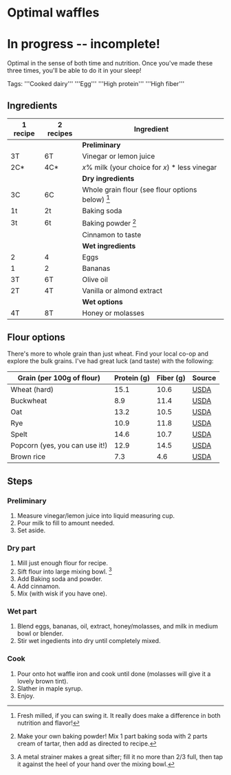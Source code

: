 # Optimal waffles
# In progress -- incomplete!

Optimal in the sense of both time and nutrition. Once you've made these three times, you'll be able to do it in your sleep!

Tags: '''Cooked dairy''' '''Egg''' '''High protein''' '''High fiber'''

## Ingredients
| 1 recipe | 2 recipes | Ingredient |
|--|--|--|
|    |    | **Preliminary** |
| 3T | 6T | Vinegar or lemon juice|
| 2C* | 4C* | _x_% milk (your choice for _x_) * less vinegar |
|    |    | **Dry ingredients** |
| 3C | 6C | Whole grain flour (see flour options below) [^1] |
| 1t | 2t | Baking soda |
| 3t | 6t | Baking powder [^2] |
|    |    | Cinnamon to taste |
|    |    | **Wet ingredients** |
| 2  | 4  | Eggs |
| 1  | 2  | Bananas |
| 3T | 6T | Olive oil |
| 2T | 4T | Vanilla or almond extract | 
|    |    | **Wet options** |
| 4T | 8T | Honey or molasses |

## Flour options
There's more to whole grain than just wheat. Find your local co-op and explore the bulk grains. I've had great luck (and taste) with the following:

| Grain (per 100g of flour) | Protein (g) | Fiber (g) | Source |
|--|--|--|--|
| Wheat (hard) | 15.1 | 10.6 | [USDA](https://fdc.nal.usda.gov/fdc-app.html#/food-details/790085/nutrients) |
| Buckwheat | 8.9 | 11.4 |  [USDA](https://fdc.nal.usda.gov/fdc-app.html#/food-details/2512374/nutrients) |
| Oat | 13.2 | 10.5 |  [USDA](https://fdc.nal.usda.gov/fdc-app.html#/food-details/2261421/nutrients) |
| Rye | 10.9 | 11.8 |  [USDA](https://fdc.nal.usda.gov/fdc-app.html#/food-details/2512375/nutrients) |
| Spelt | 14.6 | 10.7 |  [USDA](https://fdc.nal.usda.gov/fdc-app.html#/food-details/169745/nutrients) |
| Popcorn (yes, you can use it!) | 12.9 | 14.5 | [USDA](https://fdc.nal.usda.gov/fdc-app.html#/food-details/167959/nutrients) |
| Brown rice | 7.3 | 4.6 |  [USDA](https://fdc.nal.usda.gov/fdc-app.html#/food-details/168898/nutrients) |

## Steps
### Preliminary
1. Measure vinegar/lemon juice into liquid measuring cup.
2. Pour milk to fill to amount needed.
3. Set aside.
### Dry part
1. Mill just enough flour for recipe.
2. Sift flour into large mixing bowl. [^3]
3. Add Baking soda and powder.
4. Add cinnamon.
5. Mix (with wisk if you have one).
### Wet part
1. Blend eggs, bananas, oil, extract, honey/molasses, and milk in medium bowl or blender.
2. Stir wet ingedients into dry until completely mixed.
### Cook
1. Pour onto hot waffle iron and cook until done (molasses will give it a lovely brown tint).
2. Slather in maple syrup.
3. Enjoy.

[^1]: Fresh milled, if you can swing it. It really does make a difference in both nutrition and flavor!
[^2]: Make your own baking powder! Mix 1 part baking soda with 2 parts cream of tartar, then add as directed to recipe.
[^3]: A metal strainer makes a great sifter; fill it no more than 2/3 full, then tap it against the heel of your hand over the mixing bowl.
